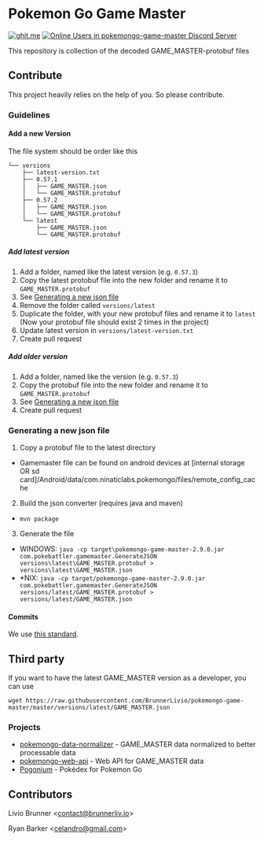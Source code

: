 ﻿# Pokemon Go Game Master

[![ghit.me](https://ghit.me/badge.svg?repo=BrunnerLivio/pokemongo-game-master)](https://ghit.me/repo/BrunnerLivio/pokemongo-game-master)
[![Online Users in pokemongo-game-master Discord Server](https://discordapp.com/api/guilds/293741011665027073/embed.png)](https://discord.gg/ssVqwvX)


This repository is collection of the decoded GAME_MASTER-protobuf files

## Contribute

This project heavily relies on the help of you. So please contribute. 

### Guidelines

#### Add a new Version
The file system should be order like this
```
└── versions
    ├── latest-version.txt
    ├── 0.57.1
    │   ├── GAME_MASTER.json
    │   └── GAME_MASTER.protobuf
    ├── 0.57.2
    │   ├── GAME_MASTER.json
    │   └── GAME_MASTER.protobuf
    └── latest
        ├── GAME_MASTER.json
        └── GAME_MASTER.protobuf
```
##### Add latest version
1. Add a folder, named like the latest version (e.g. `0.57.3`)
2. Copy the latest protobuf file into the new folder and rename it to `GAME_MASTER.protobuf`
3. See [Generating a new json file](#generating-a-new-json-file)
4. Remove the folder called `versions/latest`
5. Duplicate the folder, with your new protobuf files and rename it to `latest` (Now your protobuf file should exist 2 times in the project)
6. Update latest version in `versions/latest-version.txt`
7. Create pull request



##### Add older version
1. Add a folder, named like the version (e.g. `0.57.3`)
2. Copy the protobuf file into the new folder and rename it to `GAME_MASTER.protobuf`
3. See [Generating a new json file](#generating-a-new-json-file)
4. Create pull request


### Generating a new json file
1. Copy a protobuf file to the latest directory
  * Gamemaster file can be found on android devices at [internal storage OR sd card]/Android/data/com.ninaticlabs.pokemongo/files/remote_config_cache
2. Build the json converter (requires java and maven)
  * `mvn package`
3. Generate the file
  * WINDOWS: `java -cp target\pokemongo-game-master-2.9.0.jar com.pokebattler.gamemaster.GenerateJSON versions\latest\GAME_MASTER.protobuf > versions\latest\GAME_MASTER.json`
  * *NIX: `java -cp target/pokemongo-game-master-2.9.0.jar com.pokebattler.gamemaster.GenerateJSON versions/latest/GAME_MASTER.protobuf > versions/latest/GAME_MASTER.json`

  
#### Commits

We use [this standard](https://github.com/erlang/otp/wiki/Writing-good-commit-messages).

## Third party
If you want to have the latest GAME_MASTER version as a developer, you can use 
```
wget https://raw.githubusercontent.com/BrunnerLivio/pokemongo-game-master/master/versions/latest/GAME_MASTER.json
```
### Projects

- [pokemongo-data-normalizer](https://github.com/BrunnerLivio/pokemongo-data-normalizer) - GAME_MASTER data normalized to better processable data
- [pokemongo-web-api](https://github.com/BrunnerLivio/pokemongo-web-api) - Web API for GAME_MASTER data
- [Pogonium](https://github.com/truimagz/pogonium) - Pokédex for Pokemon Go



## Contributors

Livio Brunner <<a href="mailto:contact@brunnerliv.io">contact@brunnerliv.io</a>>

Ryan Barker <<a href="mailto:celandro@gmail.com">celandro@gmail.com</a>>
